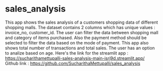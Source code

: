 # sales_analysis
This app shows the sales analysis of a customers shopping data of different shopping malls.
The dataset contains 2 columns which has unique values : invoice_no, customer_id.
The user can filter the data between shopping mall and category of items purchased. Also the payment method should be selected to filter the data based on the mode of payment. This app also shows total number of transactions and total sales. The user has an option to analize based on age.
Here's the link for the streamlit app : https://sucharithamettupalli-sales-analysis-main-isrj9d.streamlit.app/
Github link : https://github.com/SucharithaMettupalli/sales_analysis
